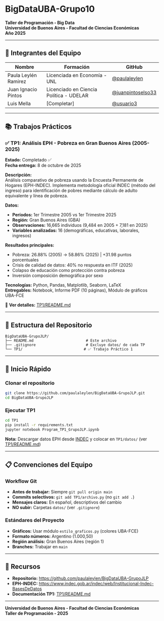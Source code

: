 ﻿# BigDataUBA-Grupo10

**Taller de Programación - Big Data**  
**Universidad de Buenos Aires - Facultad de Ciencias Económicas**  
**Año 2025**

---

## 👥 Integrantes del Equipo

| Nombre | Formación | GitHub |
|--------|-----------|--------|
| Paula Leylén Ramirez| Licenciada en Economía - UNL | [@paulaleylen](https://github.com/paulaleylen) |
| Juan Ignacio Pintos | Licenciado en Ciencia Política - UDELAR | [@juanpintoselso33](https://github.com/juanpintoselso33) |
| Luis Mella| [Completar] | [@usuario3](https://github.com/usuario3) |

---

## 📚 Trabajos Prácticos

### ✅ TP1: Análisis EPH - Pobreza en Gran Buenos Aires (2005-2025)

**Estado:** Completado ✅  
**Fecha entrega:** 8 de octubre de 2025

**Descripción:**  
Análisis comparativo de pobreza usando la Encuesta Permanente de Hogares (EPH-INDEC). Implementa metodología oficial INDEC (método del ingreso) para identificación de pobres mediante cálculo de adulto equivalente y línea de pobreza.

**Datos:**
- **Períodos:** 1er Trimestre 2005 vs 1er Trimestre 2025
- **Región:** Gran Buenos Aires (GBA)
- **Observaciones:** 16,665 individuos (9,484 en 2005 + 7,181 en 2025)
- **Variables analizadas:** 16 (demográficas, educativas, laborales, ingresos)

**Resultados principales:**
- Pobreza: 26.88% (2005) → 58.86% (2025) | +31.98 puntos porcentuales
- Crisis de calidad de datos: 40% no respuesta en ITF (2025)
- Colapso de educación como protección contra pobreza
- Inversión composición demográfica por sexo

**Tecnologías:** Python, Pandas, Matplotlib, Seaborn, LaTeX  
**Entregables:** Notebook, Informe PDF (10 páginas), Módulo de gráficos UBA-FCE

📂 **Ver detalles:** [TP1/README.md](./TP1/README.md)

---

## 📁 Estructura del Repositorio

```
BigDataUBA-GrupoJLP/
├── README.md                        # Este archivo
├── .gitignore                       # Excluye datos/ de cada TP
└── TP1/                            # ✅ Trabajo Práctico 1
```

---

## 🚀 Inicio Rápido

### Clonar el repositorio
```bash
git clone https://github.com/paulaleylen/BigDataUBA-GrupoJLP.git
cd BigDataUBA-GrupoJLP
```

### Ejecutar TP1
```bash
cd TP1
pip install -r requirements.txt
jupyter notebook Program_TP1_GrupoJLP.ipynb
```

**Nota:** Descargar datos EPH desde [INDEC](https://www.indec.gob.ar/) y colocar en `TP1/datos/` (ver [TP1/README.md](./TP1/README.md))

---

## 📋 Convenciones del Equipo

### Workflow Git
- **Antes de trabajar:** Siempre `git pull origin main`
- **Commits selectivos:** `git add TP1/archivo.py` (no `git add .`)
- **Mensajes claros:** En español, descriptivos del cambio
- **NO subir:** Carpetas `datos/` (ver `.gitignore`)

### Estándares del Proyecto
- **Gráficos:** Usar módulo `estilo_graficos.py` (colores UBA-FCE)
- **Formato números:** Argentino (1.000,50)
- **Región análisis:** Gran Buenos Aires (región 1)
- **Branches:** Trabajar en `main`

---

## 📖 Recursos

- **Repositorio:** https://github.com/paulaleylen/BigDataUBA-GrupoJLP
- **EPH-INDEC:** https://www.indec.gob.ar/indec/web/Institucional-Indec-BasesDeDatos
- **Documentación TP1:** [TP1/README.md](./TP1/README.md)

---

**Universidad de Buenos Aires - Facultad de Ciencias Económicas**  
**Taller de Programación - 2025**




